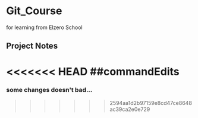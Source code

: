 # Git_Course
for learning from Elzero School

## Project Notes
<<<<<<< HEAD
##commandEdits  
=======
### some changes doesn't bad...
>>>>>>> 2594aa1d2b97159e8cd47ce8648ac39ca2e0e729
